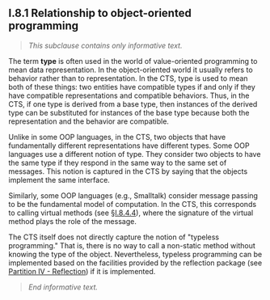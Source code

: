 ## I.8.1 Relationship to object-oriented programming

> _This subclause contains only informative text._

The term **type** is often used in the world of value-oriented programming to mean data representation. In the object-oriented world it usually refers to behavior rather than to representation. In the CTS, type is used to mean both of these things: two entities have compatible types if and only if they have compatible representations and compatible behaviors. Thus, in the CTS, if one type is derived from a base type, then instances of the derived type can be substituted for instances of the base type because both the representation and the behavior are compatible.

Unlike in some OOP languages, in the CTS, two objects that have fundamentally different representations have different types. Some OOP languages use a different notion of type. They consider two objects to have the same type if they respond in the same way to the same set of messages. This notion is captured in the CTS by saying that the objects implement the same interface.

Similarly, some OOP languages (e.g., Smalltalk) consider message passing to be the fundamental model of computation. In the CTS, this corresponds to calling virtual methods (see §[I.8.4.4](#todo-missing-hyperlink)), where the signature of the virtual method plays the role of the message.

The CTS itself does not directly capture the notion of "typeless programming." That is, there is no way to call a non-static method without knowing the type of the object. Nevertheless, typeless programming can be implemented based on the facilities provided by the reflection package (see [Partition IV - Reflection](#todo-missing-hyperlink)) if it is implemented.

> _End informative text._
